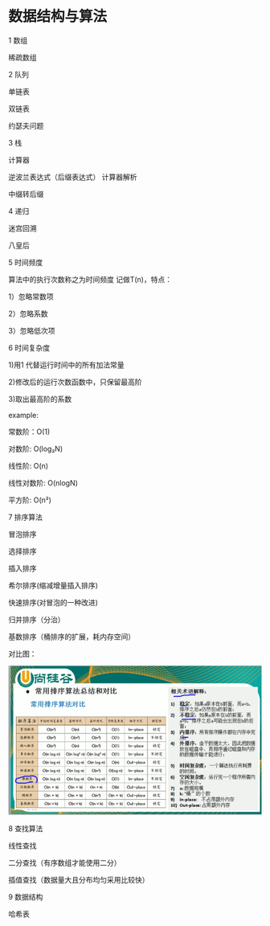 # 数据结构与算法
1 数组

稀疏数组

2 队列

单链表

双链表

约瑟夫问题

3 栈

计算器

逆波兰表达式（后缀表达式） 计算器解析

中缀转后缀


4 递归

迷宫回溯

八皇后


5 时间频度

算法中的执行次数称之为时间频度 记做T(n)，特点：

1）忽略常数项

2）忽略系数

3）忽略低次项

6 时间复杂度

1)用1 代替运行时间中的所有加法常量

2)修改后的运行次数函数中，只保留最高阶

3)取出最高阶的系数

example:

常数阶：O(1)        

对数阶: O(log₂N)

线性阶: O(n)

线性对数阶: O(nlogN)

平方阶: O(n²)

7 排序算法

冒泡排序

选择排序

插入排序

希尔排序(缩减增量插入排序)

快速排序(对冒泡的一种改进)

归并排序（分治）

基数排序（桶排序的扩展，耗内存空间）

对比图：

![算法对比](https://github.com/newWSmile/data-structures/blob/master/src/main/resources/imgs/contrast.png) 


8 查找算法

线性查找

二分查找（有序数组才能使用二分）

插值查找（数据量大且分布均匀采用比较快）


9 数据结构

哈希表